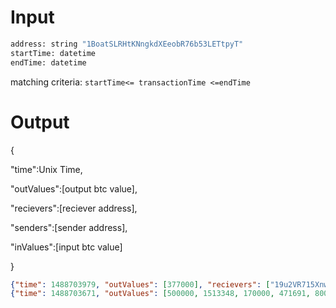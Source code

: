 # Input


```python
address: string "1BoatSLRHtKNngkdXEeobR76b53LETtpyT"
startTime: datetime
endTime: datetime 
```


matching criteria: `startTime<= transactionTime <=endTime` 


# Output
{ 

  "time":Unix Time, 

  "outValues":[output btc value], 
  
  "recievers":[reciever address], 
  
  "senders":[sender address], 
  
  "inValues":[input btc value]
  
}
```json
{"time": 1488703979, "outValues": [377000], "recievers": ["19u2VR715Xnwq9K9r29fd2oaGm4quzKrLR"], "senders": ["1BoatSLRHtKNngkdXEeobR76b53LETtpyT"], "inValues": [500000]}
{"time": 1488703671, "outValues": [500000, 1513348, 170000, 471691, 80000, 500000], "recievers": ["1BoatSLRHtKNngkdXEeobR76b53LETtpyT", "3JJ2eTQ1N8Jze3cDjmPXiKWutGkJoD6iBZ", "1GDcVtyioe1WBtMGVy91YfM7BwL639DaVL", "1MFUErzUdqG9b5XzARusxf5jYCdgDKwvmh", "33Vcr5EgTCsr7jnnLNmFiQ3zZ3foQTKftS", "1FWnPWQhkqWgwKZFzmMgSfTx2TgTgpBucQ"], "senders": ["3G9xSjGGqpGoBiyP4QJc4LDZYBVBJ84rq5", "39btywUWnh1HSW78dxQQpk83RHCw947U88", "3B1wYBAWnmfpQU6U37E9p3x1MuVcP28TZQ", "3PeuSaEKJNq9hpmnGz59GJxt9jof1XDVmS"], "inValues": [76000, 105697, 439209, 2802244]}

```
